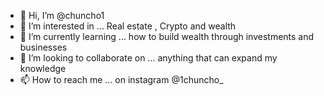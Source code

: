 - 👋 Hi, I’m @chuncho1
- 👀 I’m interested in ... Real estate , Crypto and wealth
- 🌱 I’m currently learning ... how to build wealth through investments and businesses
- 💞️ I’m looking to collaborate on ... anything that can expand my knowledge
- 📫 How to reach me ... on instagram @1chuncho_ 

<!---
chuncho1/chuncho1 is a ✨ special ✨ repository because its `README.md` (this file) appears on your GitHub profile.
You can click the Preview link to take a look at your changes.
--->
